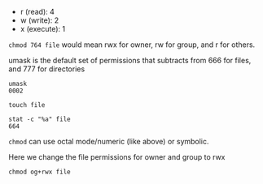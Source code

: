 - r (read): 4
- w (write): 2
- x (execute): 1 

`chmod 764 file` would mean rwx for owner, rw for group, and r for others.

umask is the default set of permissions that subtracts from 666 for files, and 777 for directories
```
umask
0002

touch file

stat -c "%a" file
664
```

`chmod` can use octal mode/numeric (like above) or symbolic.

Here we change the file permissions for owner and group to rwx
```
chmod og+rwx file
```